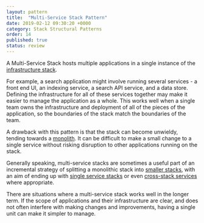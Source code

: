```yaml
---
layout: pattern
title:  "Multi-Service Stack Pattern"
date: 2019-02-12 09:30:20 +0000
category: Stack Structural Patterns
order: 14
published: true
status: review
---
```


A Multi-Service Stack hosts multiple applications in a single instance of the [infrastructure stack](/patterns/stack-concept/).

For example, a search application might involve running several services - a front end UI, an indexing service, a search API service, and a data store. Defining the infrastructure for all of these services together may make it easier to manage the application as a whole. This works well when a single team owns the infrastructure and deployment of all of the pieces of the application, so the boundaries of the stack match the boundaries of the team.

A drawback with this pattern is that the stack can become unwieldy, tending towards a [monolith](monolithic-stack.html). It can be difficult to make a small change to a single service without risking disruption to other applications running on the stack.

Generally speaking, multi-service stacks are sometimes a useful part of an incremental strategy of splitting a monolithic stack into [smaller stacks](micro-stack.html), with an aim of ending up with [single service stacks](single-service-stack.html) or even [cross-stack services](cross-stack-service.html) where appropriate.

There are situations where a multi-service stack works well in the longer term. If the scope of applications and their infrastructure are clear, and does not often interfere with making changes and improvements, having a single unit can make it simpler to manage.
